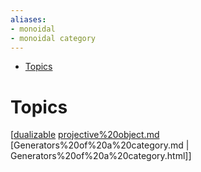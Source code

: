 ```yaml
---
aliases:
- monoidal
- monoidal category
---
```


-   [Topics](#topics)














Topics
======

[[dualizable](dualizable.md) [projective%20object.md](projective%20object.md) [Generators%20of%20a%20category.md | Generators%20of%20a%20category.html]]
